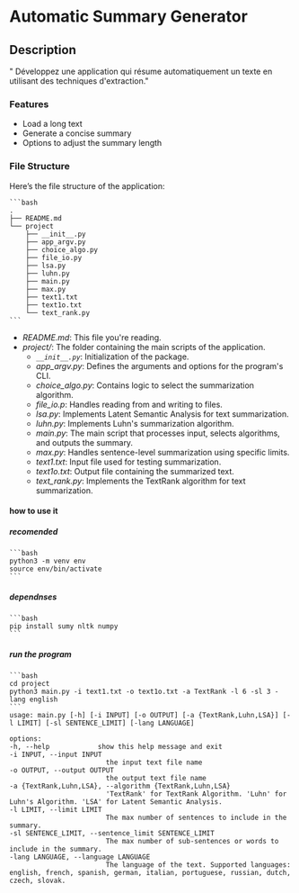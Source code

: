 # Automatic Summary Generator

## Description

" Développez une application qui résume automatiquement un texte en
utilisant des techniques d'extraction."

### Features

- Load a long text
- Generate a concise summary
- Options to adjust the summary length

### File Structure

Here’s the file structure of the application:

    ```bash
    .
    ├── README.md
    └── project
        ├── __init__.py
        ├── app_argv.py
        ├── choice_algo.py
        ├── file_io.py
        ├── lsa.py
        ├── luhn.py
        ├── main.py
        ├── max.py
        ├── text1.txt
        ├── text1o.txt
        └── text_rank.py
    ```
- *README.md*: This file you're reading.
- *project/*: The folder containing the main scripts of the application.
    - *`__init__.py`*: Initialization of the package.
    - *app_argv.py*: Defines the arguments and options for the program's CLI.
    - *choice_algo.py*: Contains logic to select the summarization algorithm.
    - *file_io.p*: Handles reading from and writing to files.
    - *lsa.py*: Implements Latent Semantic Analysis for text summarization.
    - *luhn.py*: Implements Luhn's summarization algorithm.
    - *main.py*: The main script that processes input, selects algorithms, and outputs the summary.
    - *max.py*: Handles sentence-level summarization using specific limits.
    - *text1.txt*: Input file used for testing summarization.
    - *text1o.txt*: Output file containing the summarized text.
    - *text_rank.py*: Implements the TextRank algorithm for text summarization.

#### how to use it
##### recomended 

    ```bash
    python3 -m venv env
    source env/bin/activate
    ```
##### dependnses

    ```bash
    pip install sumy nltk numpy
    ```
##### run the program

    ```bash
    cd project
    python3 main.py -i text1.txt -o text1o.txt -a TextRank -l 6 -sl 3 -lang english
    ```
    usage: main.py [-h] [-i INPUT] [-o OUTPUT] [-a {TextRank,Luhn,LSA}] [-l LIMIT] [-sl SENTENCE_LIMIT] [-lang LANGUAGE]

    options:
    -h, --help            show this help message and exit
    -i INPUT, --input INPUT
                            the input text file name
    -o OUTPUT, --output OUTPUT
                            the output text file name
    -a {TextRank,Luhn,LSA}, --algorithm {TextRank,Luhn,LSA}
                            'TextRank' for TextRank Algorithm. 'Luhn' for Luhn's Algorithm. 'LSA' for Latent Semantic Analysis.
    -l LIMIT, --limit LIMIT
                            The max number of sentences to include in the summary.
    -sl SENTENCE_LIMIT, --sentence_limit SENTENCE_LIMIT
                            The max number of sub-sentences or words to include in the summary.
    -lang LANGUAGE, --language LANGUAGE
                            The language of the text. Supported languages: english, french, spanish, german, italian, portuguese, russian, dutch, czech, slovak.
